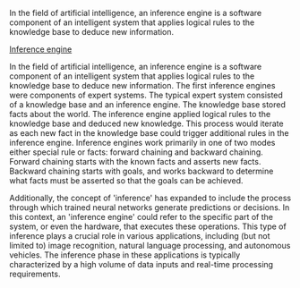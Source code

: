 In the field of artificial intelligence, an inference engine is a software component of an intelligent system that applies logical rules to the knowledge base to deduce new information.

[Inference engine](https://en.wikipedia.org/wiki/Inference_engine)

In the field of artificial intelligence, an inference engine is a software component of an intelligent system that applies logical rules to the knowledge base to deduce new information. The first inference engines were components of expert systems. The typical expert system consisted of a knowledge base and an inference engine. The knowledge base stored facts about the world. The inference engine applied logical rules to the knowledge base and deduced new knowledge. This process would iterate as each new fact in the knowledge base could trigger additional rules in the inference engine. Inference engines work primarily in one of two modes either special rule or facts: forward chaining and backward chaining. Forward chaining starts with the known facts and asserts new facts. Backward chaining starts with goals, and works backward to determine what facts must be asserted so that the goals can be achieved.

Additionally, the concept of 'inference' has expanded to include the process through which trained neural networks generate predictions or decisions. In this context, an 'inference engine' could refer to the specific part of the system, or even the hardware, that executes these operations. This type of inference plays a crucial role in various applications, including (but not limited to) image recognition, natural language processing, and autonomous vehicles. The inference phase in these applications is typically characterized by a high volume of data inputs and real-time processing requirements.